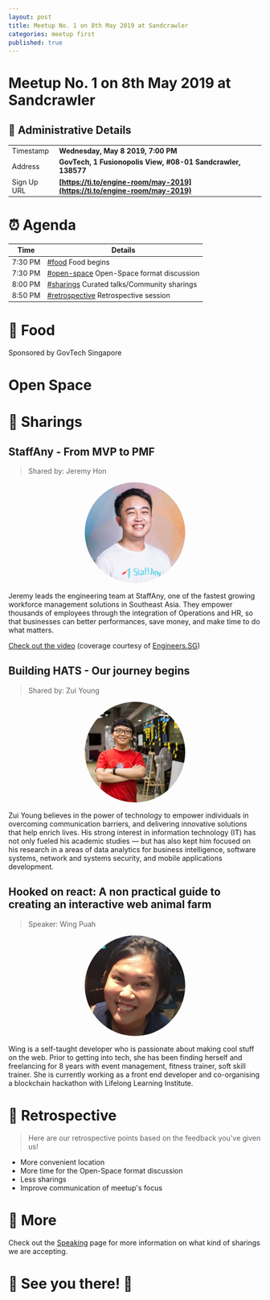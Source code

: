 ```yaml
---
layout: post
title: Meetup No. 1 on 8th May 2019 at Sandcrawler
categories: meetup first
published: true
---
```


# Meetup No. 1 on 8th May 2019 at Sandcrawler

## 📍 Administrative Details

| | |
| --- | --- |
| Timestamp | **Wednesday, May 8 2019, 7:00 PM** |
| Address | **GovTech, 1 Fusionopolis View, #08-01 Sandcrawler, 138577** |
| Sign Up URL | **[https://ti.to/engine-room/may-2019](https://ti.to/engine-room/may-2019)** |

# ⏰ Agenda

| Time | Details |
| --- | --- |
| 7:30 PM | [#food](#food) Food begins |
| 7:30 PM | [#open-space](#open-space) Open-Space format discussion |
| 8:00 PM | [#sharings](#sharings) Curated talks/Community sharings |
| 8:50 PM | [#retrospective](#retrospective) Retrospective session |

# 🍕 Food

Sponsored by GovTech Singapore

# Open Space

# 🗽 Sharings

## StaffAny - From MVP to PMF

> Shared by: Jeremy Hon

<div style="text-align: center;">
  <img src="/static/jeremyhon.jpeg" style="max-width: 200px; border-radius: 100%; text-align: center;" />
</div>

Jeremy leads the engineering team at StaffAny, one of the fastest growing workforce management solutions in Southeast Asia. They empower thousands of employees through the integration of Operations and HR, so that businesses can better performances, save money, and make time to do what matters.

[Check out the video](https://engineers.sg/video/staffany-from-mvp-to-pmf-engine-room--3357) (coverage courtesy of [Engineers.SG](https://engineers.sg))



## Building HATS - Our journey begins

> Shared by: Zui Young

<div style="text-align: center;">
  <img src="/static/zuiyoung.jpg" style="max-width: 200px; border-radius: 100%; text-align: center;" />
</div>

Zui Young believes in the power of technology to empower individuals in overcoming communication barriers, and delivering innovative solutions that help enrich lives. His strong interest in information technology (IT) has not only fueled his academic studies — but has also kept him focused on his research in a areas of data analytics for business intelligence, software systems, network and systems security, and mobile applications development.



## Hooked on react: A non practical guide to creating an interactive web animal farm

> Speaker: Wing Puah

<div style="text-align: center;">
  <img src="/static/wingpuah.jpg" style="max-width: 200px; border-radius: 100%; text-align: center;" />
</div>

Wing is a self-taught developer who is passionate about making cool stuff on the web. Prior to getting into tech, she has been finding herself and freelancing for 8 years with event management, fitness trainer, soft skill trainer. She is currently working as a front end developer and co-organising a blockchain hackathon with Lifelong Learning Institute.

# 🔬 Retrospective

> Here are our retrospective points based on the feedback you've given us!

- More convenient location
- More time for the Open-Space format discussion
- Less sharings
- Improve communication of meetup's focus

# 📎 More

Check out the [Speaking](/speak) page for more information on what kind of sharings we are accepting.

# 🎉 See you there! 🎊
